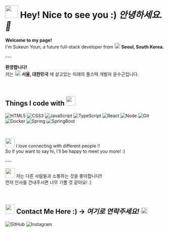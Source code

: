 <h1>
  <img src="https://emojis.slackmojis.com/emojis/images/1531849430/4246/blob-sunglasses.gif?1531849430" width="40"/>
  Hey! Nice to see you :) <em> 안녕하세요. 👋 </em>
</h1>

<p>
  <b>Welcome to my page!</b> 
    </br> 
    I'm Sukeun Youn, a future full-stack developer from  
    <img src="https://github.com/sky0427/sky0427/assets/88239040/77b6866f-f4a6-4de4-8461-9b82296a3b42" width="18"/>
    <b>Seoul, South Korea.</b>
<p>---</p>
</p>
<p>
  <b>환영합니다!</b> 
    </br> 
    저는 <img src="https://github.com/sky0427/sky0427/assets/88239040/77b6866f-f4a6-4de4-8461-9b82296a3b42" width="18"/> <b>서울, 대한민국</b>
    에 살고있는 미래의 풀스택 개발자 윤수근입니다.
</p>

<br />

<h2> 
  Things I code with  
  <img src="https://github.com/sky0427/sky0427/assets/88239040/84e3aab3-e7f0-4b42-b0bb-be2d385bcc66" width="30"/>
</h2>

![HTML5](https://img.shields.io/badge/-HTML5-F05032?style=for-the-badge&logo=html5&logoColor=ffffff)
![CSS3](https://img.shields.io/badge/-CSS3-007ACC?style=for-the-badge&logo=css3)
![JavaScript](https://img.shields.io/badge/-JavaScript-%23F7DF1C?style=for-the-badge&logo=javascript&logoColor=000000&labelColor=%23F7DF1C&color=%23FFCE5A)
![TypeScript](https://img.shields.io/badge/-TypeScript-007ACC?style=for-the-badge&logo=typescript&logoColor=white)
![React](https://img.shields.io/badge/-React-222222?style=for-the-badge&logo=react)
![Node](https://img.shields.io/badge/-Nodejs-43853d?style=for-the-badge&logo=Node.js&logoColor=white)
![Git](https://img.shields.io/badge/-Git-F05032?style=for-the-badge&logo=git&logoColor=ffffff)
![Docker](https://img.shields.io/badge/-Docker-46a2f1?style=for-the-badge&logo=docker&logoColor=ffffff)
![Spring](https://img.shields.io/badge/-Spring-6DB33F?style=for-the-badge&logo=Spring&logoColor=ffffff)
![SpringBoot](https://img.shields.io/badge/-SpringBoot-6DB33F?style=for-the-badge&logo=SpringBoot&logoColor=ffffff)

<br/>

<p>
  <img src="https://github.com/sky0427/sky0427/assets/88239040/c81104e7-b9b5-4d8b-8bf9-d7d585c2341e" width="30"/>
  I love connecting with different people !! <br/> So if you want to say hi, I'll be happy to meet you more! :)  
</p>
<p>---</p>
<p>
  <img src="https://github.com/sky0427/sky0427/assets/88239040/cb562c78-aa2e-4ff9-80f7-7fc4a640b589" width="30"/>
  저는 다른 사람들과 소통하는 것을 좋아합니다!! <br> 먼저 인사를 건내주시면 너무 기쁠 것 같아요! :) </br>
</p>

<br/>


<h2>
  <img src="https://github.com/sky0427/sky0427/assets/88239040/a7e9f97a-e2a4-4415-a8e3-fa293e28cedd" width="30" />  
  Contact Me Here :) -> <em> 여기로 연락주세요! </em>
  <img src="https://github.com/sky0427/sky0427/assets/88239040/b3482197-09d9-4803-a4f2-c3520253cbfa" width="20" />
</h2>

![GitHub](https://img.shields.io/badge/-GitHub-181717?style=for-the-badge&logo=GitHub&logoColor=ffffff)
![Instagram](https://img.shields.io/badge/-Instagram-E4405F?style=for-the-badge&logo=Instagram&logoColor=ffffff)

